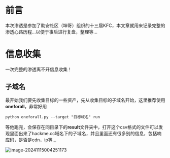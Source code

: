 # 前言

本次渗透是参加了助安社区（坤哥）组织的十三届KFC，本文章就用来记录完整的渗透心路历程...以便于事后进行复盘，整理等...

# 信息收集

一次完整的渗透离不开信息收集！

## 子域名

最开始我们要先收集目标的一些资产，先从收集目标的子域名开始，这里推荐使用**oneforall**，非常好用

`python oneforall.py --target "目标域名" run`

等他跑完，会保存在同目录下的**result**文件夹中，打开这个csv格式的文件可以发现里面出来了hackme.cc域名下的子域名，并且里面还有很多别的信息，包括响应码，是否是cdn，ip等...

![image-20241115004251173](https://pic.hibugs.net/NGBTEAM/image-20241115004251173.png)